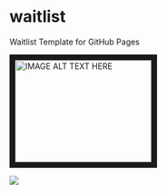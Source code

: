 # waitlist
Waitlist Template for GitHub Pages

<a href="http://www.youtube.com/watch?feature=player_embedded&v=aXOChLn5ZdQ
" target="_blank"><img src="http://img.youtube.com/vi/aXOChLn5ZdQ/0.jpg" 
alt="IMAGE ALT TEXT HERE" width="240" height="180" border="10" /></a>

![](https://img.youtube.com/vi/aXOChLn5ZdQ/0.jpg)
